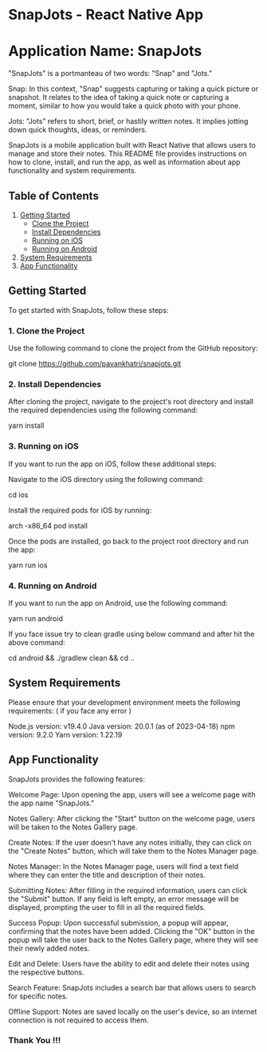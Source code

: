 # SnapJots - React Native App

# Application Name: SnapJots 

"SnapJots" is a portmanteau of two words: "Snap" and "Jots."

Snap: In this context, "Snap" suggests capturing or taking a quick picture or snapshot. It relates to the idea of taking a quick note or capturing a moment, similar to how you would take a quick photo with your phone. 

Jots: "Jots" refers to short, brief, or hastily written notes. It implies jotting down quick thoughts, ideas, or reminders. 

SnapJots is a mobile application built with React Native that allows users to manage and store their notes. This README file provides instructions on how to clone, install, and run the app, as well as information about app functionality and system requirements.


## Table of Contents
1. [Getting Started](#getting-started)
    - [Clone the Project](#1-clone-the-project)
    - [Install Dependencies](#2-install-dependencies)
    - [Running on iOS](#3-running-on-ios)
    - [Running on Android](#4-running-on-android)
2. [System Requirements](#system-requirements)
3. [App Functionality](#app-functionality)

## Getting Started

To get started with SnapJots, follow these steps:

### 1. Clone the Project

Use the following command to clone the project from the GitHub repository:

git clone https://github.com/pavankhatri/snapjots.git 

### 2. Install Dependencies

After cloning the project, navigate to the project's root directory and install the required dependencies using the following command:

yarn install

### 3. Running on iOS

If you want to run the app on iOS, follow these additional steps:

Navigate to the iOS directory using the following command:

cd ios 

Install the required pods for iOS by running:

arch -x86_64 pod install

Once the pods are installed, go back to the project root directory and run the app:

yarn run ios

### 4. Running on Android

If you want to run the app on Android, use the following command:

yarn run android

If you face issue try to clean gradle using below command and after hit the above command:

cd android && ./gradlew clean && cd ..

## System Requirements

Please ensure that your development environment meets the following requirements: ( if you face any error )

Node.js version: v19.4.0
Java version: 20.0.1 (as of 2023-04-18)
npm version: 9.2.0
Yarn version: 1.22.19

## App Functionality

SnapJots provides the following features:

Welcome Page: 
Upon opening the app, users will see a welcome page with the app name "SnapJots."

Notes Gallery: 
After clicking the "Start" button on the welcome page, users will be taken to the Notes Gallery page.

Create Notes: 
If the user doesn't have any notes initially, they can click on the "Create Notes" button, which will take them to the Notes Manager page.

Notes Manager: 
In the Notes Manager page, users will find a text field where they can enter the title and description of their notes.

Submitting Notes: 
After filling in the required information, users can click the "Submit" button. If any field is left empty, an error message will be displayed, prompting the user to fill in all the required fields.

Success Popup: 
Upon successful submission, a popup will appear, confirming that the notes have been added. Clicking the "OK" button in the popup will take the user back to the Notes Gallery page, where they will see their newly added notes.

Edit and Delete: 
Users have the ability to edit and delete their notes using the respective buttons.

Search Feature: 
SnapJots includes a search bar that allows users to search for specific notes.

Offline Support: 
Notes are saved locally on the user's device, so an internet connection is not required to access them.

### Thank You !!!





















